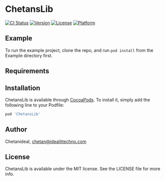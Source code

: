 # ChetansLib

[![CI Status](https://img.shields.io/travis/Chetanideal/ChetansLib.svg?style=flat)](https://travis-ci.org/Chetanideal/ChetansLib)
[![Version](https://img.shields.io/cocoapods/v/ChetansLib.svg?style=flat)](https://cocoapods.org/pods/ChetansLib)
[![License](https://img.shields.io/cocoapods/l/ChetansLib.svg?style=flat)](https://cocoapods.org/pods/ChetansLib)
[![Platform](https://img.shields.io/cocoapods/p/ChetansLib.svg?style=flat)](https://cocoapods.org/pods/ChetansLib)

## Example

To run the example project, clone the repo, and run `pod install` from the Example directory first.

## Requirements

## Installation

ChetansLib is available through [CocoaPods](https://cocoapods.org). To install
it, simply add the following line to your Podfile:

```ruby
pod 'ChetansLib'
```

## Author

Chetanideal, chetan@idealittechno.com

## License

ChetansLib is available under the MIT license. See the LICENSE file for more info.
